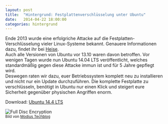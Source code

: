 ```yaml
---
layout: post
title:  "Hintergrund: Festplattenverschlüsselung unter Ubuntu"
date:   2014-04-22 18:00:00
categories: hintergrund
---
```

Ende 2013 wurde eine erfolgriche Attacke auf die Festplatten-Verschlüsselung vieler Linux-Systeme bekannt. Genauere Informationen dazu, findet ihr bei [Heise](http://www.heise.de/security/artikel/Erfolgreicher-Angriff-auf-Linux-Verschluesselung-2072199.html).  
Auch alle Versionen von Ubuntu vor 13.10 waren davon betroffen. Vor wenigen Tagen wurde nun Ubuntu 14.04 LTS veröffentlicht, welches standardmäßig gegen diese Attacke immun ist und für 5 Jahre gepflegt wird.  
Deswegen raten wir dazu, euer Betriebssystem komplett neu zu installieren und nicht nur ein Update durchzuführen. Die komplette Festplatte zu verschlüsseln, benötigt in Ubuntu nur einen Klick und steigert eure Sicherheit gegenüber physischen Angriffen enorm.

Download: [Ubuntu 14.4 LTS](http://www.ubuntu.com/download/desktop/)

![Full Disc Encryption](http://www.modius-techblog.de/wp-content/uploads/2013/03/Ubuntu_Install_03.png)  
<sup>Bild von <a href="http://www.modius-techblog.de/linux/wie-installiere-ich-ubuntu-12-10-verschlusselt">Modius Techblog</a></sup>
